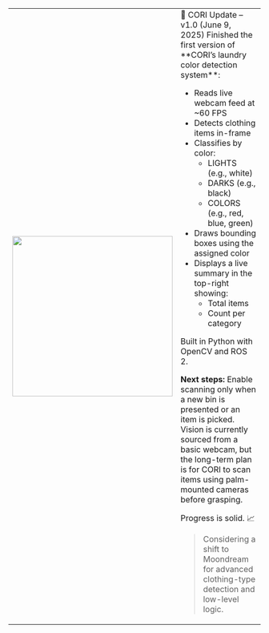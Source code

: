 <table>
<tr>
<td><img src="https://github.com/J-Uptegraph/CORI/blob/main/assets/gifs/openCV_Color_Sort_Test.gif" width="320"/></td>
<td>
📢 CORI Update – v1.0 (June 9, 2025)
Finished the first version of **CORI’s laundry color detection system**:

- Reads live webcam feed at ~60 FPS  
- Detects clothing items in-frame  
- Classifies by color:  
  - LIGHTS (e.g., white)  
  - DARKS (e.g., black)  
  - COLORS (e.g., red, blue, green)  
- Draws bounding boxes using the assigned color  
- Displays a live summary in the top-right showing:  
  - Total items  
  - Count per category

Built in Python with OpenCV and ROS 2.

**Next steps:** Enable scanning only when a new bin is presented or an item is picked. Vision is currently sourced from a basic webcam, but the long-term plan is for CORI to scan items using palm-mounted cameras before grasping.

Progress is solid. 📈  

> Considering a shift to Moondream for advanced clothing-type detection and low-level logic.

</td>
</tr>
</table>
